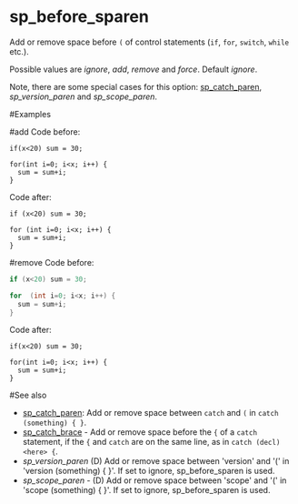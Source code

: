 # sp_before_sparen

Add or remove space before `(` of control statements (`if`, `for`, `switch`, `while` etc.).

Possible values are _ignore_, _add_, _remove_ and _force_. Default _ignore_.

Note, there are some special cases for this option: [sp_catch_paren](sp_catch_paren.md), _sp_version_paren_ and _sp_scope_paren_.

#Examples

#add
Code before:
```
if(x<20) sum = 30;

for(int i=0; i<x; i++) {
  sum = sum+i;
}
```

Code after:
```
if (x<20) sum = 30;

for (int i=0; i<x; i++) {
  sum = sum+i;
}
```

#remove
Code before:
```cpp
if (x<20) sum = 30;

for  (int i=0; i<x; i++) {
  sum = sum+i;
}
```

Code after:
```
if(x<20) sum = 30;

for(int i=0; i<x; i++) {
  sum = sum+i;
}
```

#See also
* [sp_catch_paren](sp_catch_paren.md): Add or remove space between `catch` and `(` in `catch (something) { }`.
* [sp_catch_brace](sp_catch_brace.md) - Add or remove space before the `{` of a `catch` statement, if the `{` and `catch` are on the same line, as in `catch (decl) <here> {`.
* _sp_version_paren_ (D) Add or remove space between 'version' and '(' in 'version (something) { }'. If set to ignore, sp_before_sparen is used.
* _sp_scope_paren_ - (D) Add or remove space between 'scope' and '(' in 'scope (something) { }'. If set to ignore, sp_before_sparen is used.
